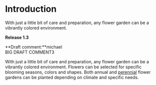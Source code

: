 # Introduction

With just a little bit of care and preparation, any flower garden can be a vibrantly colored environment.

**Release 1.3**

**Draft comment:**michael   
BIG DRAFT COMMENT3

With just a little bit of care and preparation, any flower garden can be a vibrantly colored environment. Flowers can be selected for specific blooming seasons, colors and shapes. Both annual and [perennial](../concepts/glossaryPerennial.md) flower gardens can be planted depending on climate and specific needs.

